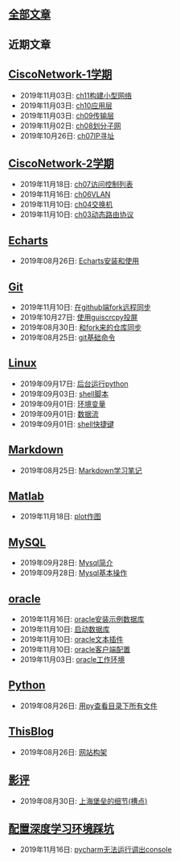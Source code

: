 ## [全部文章](./all_posts.md)  
## 近期文章  
## [CiscoNetwork-1学期](./source/CiscoNetwork-1学期/contents.md)  

  * 2019年11月03日: [ch11构建小型网络](./source/CiscoNetwork-1学期/2019-11-03-ch11构建小型网络.md)  
  * 2019年11月03日: [ch10应用层](./source/CiscoNetwork-1学期/2019-11-03-ch10应用层.md)  
  * 2019年11月03日: [ch09传输层](./source/CiscoNetwork-1学期/2019-11-03-ch09传输层.md)  
  * 2019年11月02日: [ch08划分子网](./source/CiscoNetwork-1学期/2019-11-02-ch08划分子网.md)  
  * 2019年10月26日: [ch07IP寻址](./source/CiscoNetwork-1学期/2019-10-26-ch07IP寻址.md)  

## [CiscoNetwork-2学期](./source/CiscoNetwork-2学期/contents.md)  

  * 2019年11月18日: [ch07访问控制列表](./source/CiscoNetwork-2学期/2019-11-18-ch07访问控制列表.md)  
  * 2019年11月16日: [ch06VLAN](./source/CiscoNetwork-2学期/2019-11-16-ch06VLAN.md)  
  * 2019年11月10日: [ch04交换机](./source/CiscoNetwork-2学期/2019-11-10-ch04交换机.md)  
  * 2019年11月10日: [ch03动态路由协议](./source/CiscoNetwork-2学期/2019-11-10-ch03动态路由协议.md)  

## [Echarts](./source/Echarts/contents.md)  

  * 2019年08月26日: [Echarts安装和使用](./source/Echarts/2019-08-26-Echarts安装和使用.md)  

## [Git](./source/Git/contents.md)  

  * 2019年11月10日: [在github端fork远程同步](./source/Git/2019-11-10-在github端fork远程同步.md)  
  * 2019年10月27日: [使用guiscrcpy投屏](./source/Git/2019-10-27-使用guiscrcpy投屏.md)  
  * 2019年08月30日: [和fork来的仓库同步](./source/Git/2019-08-30-和fork来的仓库同步.md)  
  * 2019年08月25日: [git基础命令](./source/Git/2019-08-25-git基础命令.md)  

## [Linux](./source/Linux/contents.md)  

  * 2019年09月17日: [后台运行python](./source/Linux/2019-09-17-后台运行python.md)  
  * 2019年09月03日: [shell脚本](./source/Linux/2019-09-03-shell脚本.md)  
  * 2019年09月01日: [环境变量](./source/Linux/2019-09-01-环境变量.md)  
  * 2019年09月01日: [数据流](./source/Linux/2019-09-01-数据流.md)  
  * 2019年09月01日: [shell快捷键](./source/Linux/2019-09-01-shell快捷键.md)  

## [Markdown](./source/Markdown/contents.md)  

  * 2019年08月25日: [Markdown学习笔记](./source/Markdown/2019-08-25-Markdown学习笔记.md)  

## [Matlab](./source/Matlab/contents.md)  

  * 2019年11月18日: [plot作图](./source/Matlab/2019-11-18-plot作图.md)  

## [MySQL](./source/MySQL/contents.md)  

  * 2019年09月28日: [Mysql简介](./source/MySQL/2019-09-28-Mysql简介.md)  
  * 2019年09月28日: [Mysql基本操作](./source/MySQL/2019-09-28-Mysql基本操作.md)  

## [oracle](./source/oracle/contents.md)  

  * 2019年11月16日: [oracle安装示例数据库](./source/oracle/2019-11-16-oracle安装示例数据库.md)  
  * 2019年11月10日: [启动数据库](./source/oracle/2019-11-10-启动数据库.md)  
  * 2019年11月10日: [oracle文本插件](./source/oracle/2019-11-10-oracle文本插件.md)  
  * 2019年11月10日: [oracle客户端配置](./source/oracle/2019-11-10-oracle客户端配置.md)  
  * 2019年11月03日: [oracle工作环境](./source/oracle/2019-11-03-oracle工作环境.md)  

## [Python](./source/Python/contents.md)  

  * 2019年08月26日: [用py查看目录下所有文件](./source/Python/2019-08-26-用py查看目录下所有文件.md)  

## [ThisBlog](./source/ThisBlog/contents.md)  

  * 2019年08月26日: [网站构架](./source/ThisBlog/2019-08-26-网站构架.md)  

## [影评](./source/影评/contents.md)  

  * 2019年08月30日: [上海堡垒的细节(槽点)](./source/影评/2019-08-30-上海堡垒的细节(槽点).md)  

## [配置深度学习环境踩坑](./source/配置深度学习环境踩坑/contents.md)  

  * 2019年11月16日: [pycharm无法运行调出console](./source/配置深度学习环境踩坑/2019-11-16-pycharm无法运行调出console.md)  

